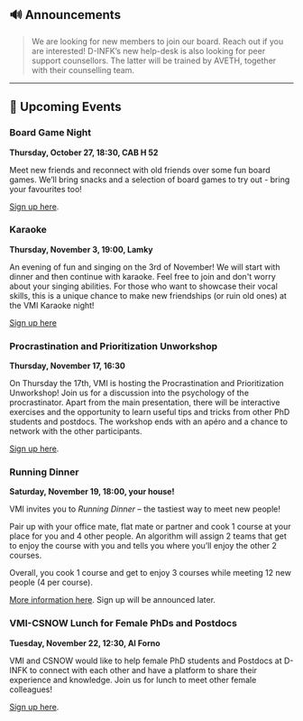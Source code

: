 ## 🔊 Announcements

> We are looking for new members to join our board. Reach out if you are interested!
D-INFK’s new help-desk is also looking for peer support counsellors.
The latter will be trained by AVETH, together with their counselling team.

<hr>

## 📅 Upcoming Events

### Board Game Night

**Thursday, October 27, 18:30, CAB H 52**

Meet new friends and reconnect with old friends over some fun board games.
We’ll bring snacks and a selection of board games to try out - bring your favourites too!

[Sign up here](https://forms.gle/wgyT1SwoUNGM9NaGA).

### Karaoke

**Thursday, November 3, 19:00, Lamky**

An evening of fun and singing on the 3rd of November!
We will start with dinner and then continue with karaoke.
Feel free to join and don't worry about your singing abilities.
For those who want to showcase their vocal skills, this is a unique chance to make new friendships (or ruin old ones) at the VMI Karaoke night!

[Sign up here](https://forms.gle/LwhmFecM5Bsb4ovy7)

### Procrastination and Prioritization Unworkshop

**Thursday, November 17, 16:30**

On Thursday the 17th, VMI is hosting the Procrastination and Prioritization Unworkshop!
Join us for a discussion into the psychology of the procrastinator.
Apart from the main presentation, there will be interactive exercises and the opportunity to learn useful tips and tricks from other PhD students and postdocs.
The workshop ends with an apéro and a chance to network with the other participants.

[Sign up here](https://forms.gle/dAaCc1wcmCJ7iAAE6).

### Running Dinner

**Saturday, November 19, 18:00, your house!**

VMI invites you to *Running Dinner* – the tastiest way to meet new people!

Pair up with your office mate, flat mate or partner and cook 1 course at your place for you and 4 other people.
An algorithm will assign 2 teams that get to enjoy the course with you and tells you where you’ll enjoy the other 2 courses.

Overall, you cook 1 course and get to enjoy 3 courses while meeting 12 new people (4 per course).

[More information here](http://vmi.ethz.ch/news/event/2022/10/24/running-dinner/).
Sign up will be announced later.

### VMI-CSNOW Lunch for Female PhDs and Postdocs

**Tuesday, November 22, 12:30, Al Forno**

VMI and CSNOW would like to help female PhD students and Postdocs at D-INFK to connect with each other and have a platform to share their experience and knowledge.
Join us for lunch to meet other female colleagues!

[Sign up here](https://forms.gle/twijxNwfbRJmMpGp6).
